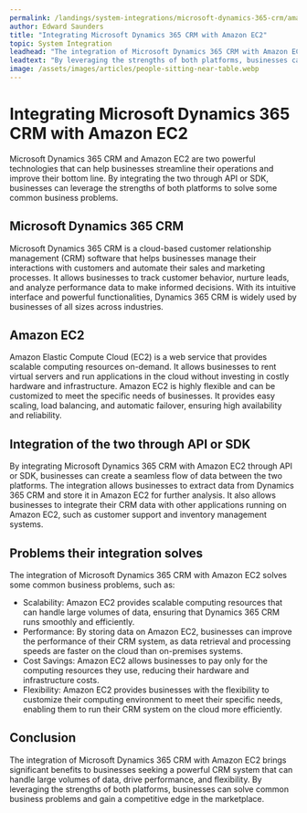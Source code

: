 ```yaml
---
permalink: /landings/system-integrations/microsoft-dynamics-365-crm/amazon-ec2
author: Edward Saunders
title: "Integrating Microsoft Dynamics 365 CRM with Amazon EC2"
topic: System Integration
leadhead: "The integration of Microsoft Dynamics 365 CRM with Amazon EC2 brings significant benefits to businesses seeking a powerful CRM system that can handle large volumes of data, drive performance, and flexibility"
leadtext: "By leveraging the strengths of both platforms, businesses can solve common business problems and gain a competitive edge in the marketplace."
image: /assets/images/articles/people-sitting-near-table.webp
---
```

<div class="arttext">    <h1>Integrating Microsoft Dynamics 365 CRM with Amazon EC2</h1>
    <p>
      Microsoft Dynamics 365 CRM and Amazon EC2 are two powerful technologies that can help businesses streamline their operations and improve their bottom line. By integrating the two through API or SDK, businesses can leverage the strengths of both platforms to solve some common business problems. 
    </p>
    <h2>Microsoft Dynamics 365 CRM</h2>
    <p>
      Microsoft Dynamics 365 CRM is a cloud-based customer relationship management (CRM) software that helps businesses manage their interactions with customers and automate their sales and marketing processes. It allows businesses to track customer behavior, nurture leads, and analyze performance data to make informed decisions. With its intuitive interface and powerful functionalities, Dynamics 365 CRM is widely used by businesses of all sizes across industries.
    </p>
    <h2>Amazon EC2</h2>
    <p>
      Amazon Elastic Compute Cloud (EC2) is a web service that provides scalable computing resources on-demand. It allows businesses to rent virtual servers and run applications in the cloud without investing in costly hardware and infrastructure. Amazon EC2 is highly flexible and can be customized to meet the specific needs of businesses. It provides easy scaling, load balancing, and automatic failover, ensuring high availability and reliability.
    </p>
    <h2>Integration of the two through API or SDK</h2>
    <p>
      By integrating Microsoft Dynamics 365 CRM with Amazon EC2 through API or SDK, businesses can create a seamless flow of data between the two platforms. The integration allows businesses to extract data from Dynamics 365 CRM and store it in Amazon EC2 for further analysis. It also allows businesses to integrate their CRM data with other applications running on Amazon EC2, such as customer support and inventory management systems. 
    </p>
    <h2>Problems their integration solves</h2>
    <p> The integration of Microsoft Dynamics 365 CRM with Amazon EC2 solves some common business problems, such as:</p>
    <ul>
      <li>Scalability: Amazon EC2 provides scalable computing resources that can handle large volumes of data, ensuring that Dynamics 365 CRM runs smoothly and efficiently.</li>
      <li>Performance: By storing data on Amazon EC2, businesses can improve the performance of their CRM system, as data retrieval and processing speeds are faster on the cloud than on-premises systems.</li>
      <li>Cost Savings: Amazon EC2 allows businesses to pay only for the computing resources they use, reducing their hardware and infrastructure costs.</li>
      <li>Flexibility: Amazon EC2 provides businesses with the flexibility to customize their computing environment to meet their specific needs, enabling them to run their CRM system on the cloud more efficiently.</li>
    </ul>
    <h2>Conclusion</h2>
    <p>
      The integration of Microsoft Dynamics 365 CRM with Amazon EC2 brings significant benefits to businesses seeking a powerful CRM system that can handle large volumes of data, drive performance, and flexibility. By leveraging the strengths of both platforms, businesses can solve common business problems and gain a competitive edge in the marketplace.
    </p>
</div>
